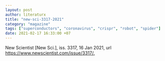 ```yaml
---
layout: post
author: literaturx
title: "new-sci-3317-2021"
category: "magazine"
tags: ["superconductors", "coronavirus", "crispr", "robot", "spider"]
date: 2021-02-17 16:33:00 +07
---
```

New Scientist [New Sci.], iss. 3317, 16 Jan 2021, url <https://www.newscientist.com/issue/3317/>[.](https://drive.google.com/file/d/1m7KDVkBgdx3n7T9x-yuKP6BlBpNGsgnb/view?usp=sharing)